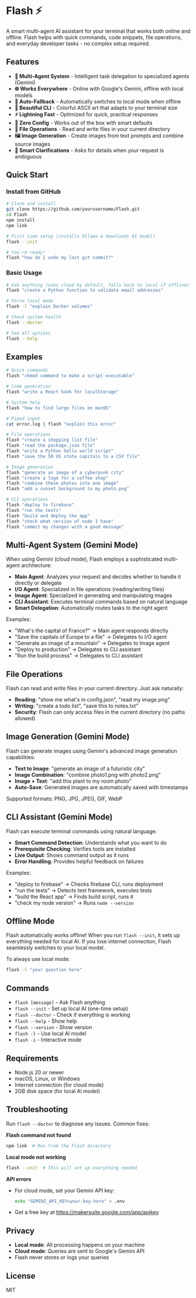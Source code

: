 # Flash ⚡

A smart multi-agent AI assistant for your terminal that works both online and offline. Flash helps with quick commands, code snippets, file operations, and everyday developer tasks - no complex setup required.

## Features

- **🤖 Multi-Agent System** - Intelligent task delegation to specialized agents (Gemini)
- **🌐 Works Everywhere** - Online with Google's Gemini, offline with local models
- **🚀 Auto-Fallback** - Automatically switches to local mode when offline
- **🎨 Beautiful CLI** - Colorful ASCII art that adapts to your terminal size
- **⚡ Lightning Fast** - Optimized for quick, practical responses
- **🔧 Zero Config** - Works out of the box with smart defaults
- **📁 File Operations** - Read and write files in your current directory
- **🖼️ Image Generation** - Create images from text prompts and combine source images
- **💬 Smart Clarifications** - Asks for details when your request is ambiguous

## Quick Start

### Install from GitHub

```bash
# Clone and install
git clone https://github.com/yourusername/Flash.git
cd Flash
npm install
npm link

# First time setup (installs Ollama & downloads AI model)
flash --init

# You're ready!
flash "how do I undo my last git commit?"
```

### Basic Usage

```bash
# Ask anything (uses cloud by default, falls back to local if offline)
flash "create a Python function to validate email addresses"

# Force local mode
flash -l "explain Docker volumes"

# Check system health
flash --doctor

# See all options
flash --help
```

## Examples

```bash
# Quick commands
flash "chmod command to make a script executable"

# Code generation
flash "write a React hook for localStorage"

# System help
flash "how to find large files on macOS"

# Piped input
cat error.log | flash "explain this error"

# File operations
flash "create a shopping list file"
flash "read the package.json file"
flash "write a Python hello world script"
flash "save the 50 US state capitals to a CSV file"

# Image generation
flash "generate an image of a cyberpunk city"
flash "create a logo for a coffee shop"
flash "combine these photos into one image"
flash "add a sunset background to my photo.png"

# CLI operations
flash "deploy to firebase"
flash "run the tests"
flash "build and deploy the app"
flash "check what version of node I have"
flash "commit my changes with a good message"
```

## Multi-Agent System (Gemini Mode)

When using Gemini (cloud mode), Flash employs a sophisticated multi-agent architecture:

- **Main Agent**: Analyzes your request and decides whether to handle it directly or delegate
- **I/O Agent**: Specialized in file operations (reading/writing files)
- **Image Agent**: Specialized in generating and manipulating images
- **CLI Assistant**: Executes terminal commands based on natural language
- **Smart Delegation**: Automatically routes tasks to the right agent

Examples:
- "What's the capital of France?" → Main agent responds directly
- "Save the capitals of Europe to a file" → Delegates to I/O agent
- "Generate an image of a mountain" → Delegates to Image agent
- "Deploy to production" → Delegates to CLI assistant
- "Run the build process" → Delegates to CLI assistant

## File Operations

Flash can read and write files in your current directory. Just ask naturally:

- **Reading**: "show me what's in config.json", "read my image.png"
- **Writing**: "create a todo list", "save this to notes.txt"
- **Security**: Flash can only access files in the current directory (no paths allowed)

## Image Generation (Gemini Mode)

Flash can generate images using Gemini's advanced image generation capabilities:

- **Text to Image**: "generate an image of a futuristic city"
- **Image Combination**: "combine photo1.png with photo2.png"
- **Image + Text**: "add this plant to my room photo"
- **Auto-Save**: Generated images are automatically saved with timestamps

Supported formats: PNG, JPG, JPEG, GIF, WebP

## CLI Assistant (Gemini Mode)

Flash can execute terminal commands using natural language:

- **Smart Command Detection**: Understands what you want to do
- **Prerequisite Checking**: Verifies tools are installed
- **Live Output**: Shows command output as it runs
- **Error Handling**: Provides helpful feedback on failures

Examples:
- "deploy to firebase" → Checks firebase CLI, runs deployment
- "run the tests" → Detects test framework, executes tests
- "build the React app" → Finds build script, runs it
- "check my node version" → Runs `node --version`

## Offline Mode

Flash automatically works offline! When you run `flash --init`, it sets up everything needed for local AI. If you lose internet connection, Flash seamlessly switches to your local model.

To always use local mode:
```bash
flash -l "your question here"
```

## Commands

- `flash [message]` - Ask Flash anything
- `flash --init` - Set up local AI (one-time setup)
- `flash --doctor` - Check if everything is working
- `flash --help` - Show help
- `flash --version` - Show version
- `flash -l` - Use local AI model
- `flash -i` - Interactive mode

## Requirements

- Node.js 20 or newer
- macOS, Linux, or Windows
- Internet connection (for cloud mode)
- 2GB disk space (for local AI model)

## Troubleshooting

Run `flash --doctor` to diagnose any issues. Common fixes:

**Flash command not found**
```bash
npm link  # Run from the Flash directory
```

**Local mode not working**
```bash
flash --init  # This will set up everything needed
```

**API errors**
- For cloud mode, set your Gemini API key:
  ```bash
  echo "GEMINI_API_KEY=your-key-here" > .env
  ```
- Get a free key at https://makersuite.google.com/app/apikey

## Privacy

- **Local mode**: All processing happens on your machine
- **Cloud mode**: Queries are sent to Google's Gemini API
- Flash never stores or logs your queries

## License

MIT